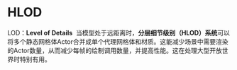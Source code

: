 # HLOD
LOD：**Level of Details** 
当模型处于远距离时，**分层细节级别（HLOD）系统**可以将多个静态网格体Actor合并成单个代理网格体和材质。这能减少场景中需要渲染的Actor数量，从而减少每帧的绘制调用数量，并提高性能。这在处理大型开放世界时特别有用。